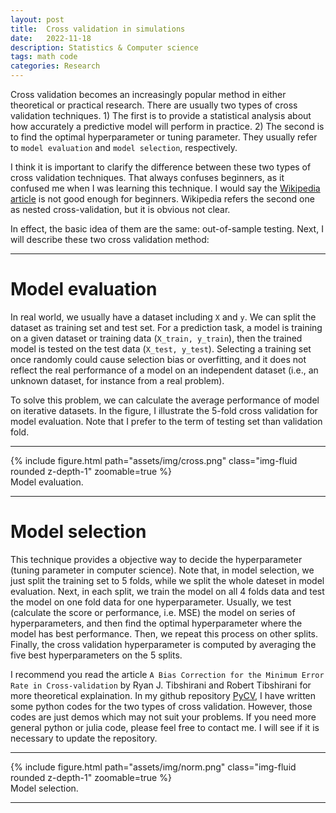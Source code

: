 ```yaml
---
layout: post
title:  Cross validation in simulations
date:   2022-11-18
description: Statistics & Computer science
tags: math code
categories: Research
---
```

Cross validation becomes an increasingly popular method in either theoretical or practical research. There are usually two types of cross validation techniques. 1) The first is to provide a statistical analysis about how accurately a predictive model will perform in practice. 2) The second is to find the optimal hyperparameter or tuning parameter. They usually refer to `model evaluation` and `model selection`, respectively.

I think it is important to clarify the difference between these two types of cross validation techniques. That always confuses beginners, as it confused me when I was learning this technique. I would say the [Wikipedia article](https://en.wikipedia.org/wiki/Cross-validation_(statistics)) is not good enough for beginners. Wikipedia refers the second one as nested cross-validation, but it is obvious not clear.

In effect, the basic idea of them are the same: out-of-sample testing. Next, I will describe these two cross validation method:

***

# Model evaluation

In real world, we usually have a dataset including `X` and `y`. We can split the dataset as training set and test set. For a prediction task, a model is training on a given dataset or training data (`X_train, y_train`), then the trained model is tested on the test data (`X_test, y_test`). Selecting a training set once randomly could cause selection bias or overfitting, and it does not reflect the real performance of a model on an independent dataset (i.e., an unknown dataset, for instance from a real problem).

To solve this problem, we can calculate the average performance of model on iterative datasets. In the figure, I illustrate the 5-fold cross validation for model evaluation. Note that I prefer to the term of testing set than validation fold.

<hr>

<div class="row mt-3">
    <div class="col-sm mt-3 mt-md-0">
        {% include figure.html path="assets/img/cross.png" class="img-fluid rounded z-depth-1" zoomable=true %}
    </div>
</div>
<div class="caption">
    Model evaluation.
</div>

<hr>


# Model selection

This technique provides a objective way to decide the hyperparameter (tuning parameter in computer science). Note that, in model selection, we just split the training set to 5 folds, while we split the whole dateset in model evaluation. Next, in each split, we train the model on all 4 folds data and test the model on one fold data for one hyperparameter. Usually, we test (calculate the score or performance, i.e. MSE) the model on series of hyperparameters, and then find the optimal hyperparameter where the model has best performance. Then, we repeat this process on other splits. Finally, the cross validation hyperparameter is computed by averaging the five best hyperparameters on the 5 splits.

I recommend you read the article `A Bias Correction for the Minimum Error Rate in Cross-validation` by Ryan J. Tibshirani and Robert Tibshirani for more theoretical explaination. In my github repository [PyCV](https://github.com/zhiqiangliao/PyCV), I have written some python codes for the two types of cross validation. However, those codes are just demos which may not suit your problems. If you need more general python or julia code, please feel free to contact me. I will see if it is necessary to update the repository.

<hr>

<div class="row mt-3">
    <div class="col-sm mt-3 mt-md-0">
        {% include figure.html path="assets/img/norm.png" class="img-fluid rounded z-depth-1" zoomable=true %}
    </div>
</div>
<div class="caption">
    Model selection.
</div>

<hr>

